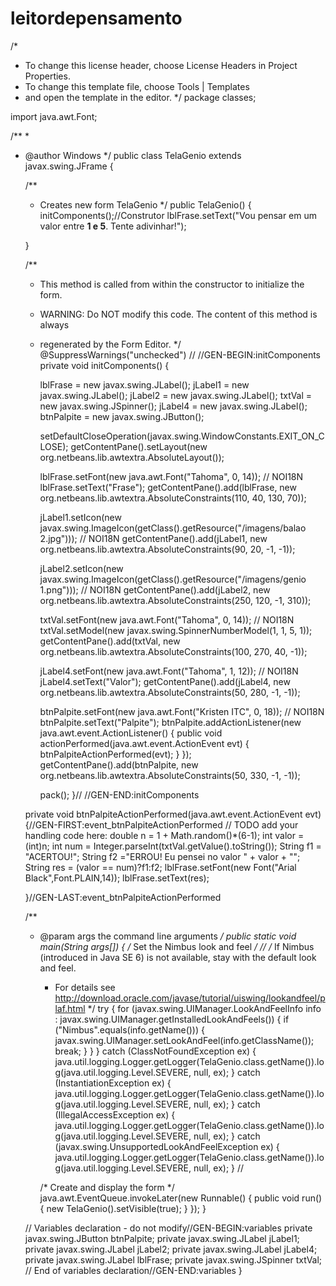 # leitordepensamento

/*
 * To change this license header, choose License Headers in Project Properties.
 * To change this template file, choose Tools | Templates
 * and open the template in the editor.
 */
package classes;

import java.awt.Font;

/**
 *
 * @author Windows
 */
public class TelaGenio extends javax.swing.JFrame {

    /**
     * Creates new form TelaGenio
     */
    public TelaGenio() {
        initComponents();//Construtor
        lblFrase.setText("<html>Vou pensar em um valor entre <strong>1 e 5</strong>. Tente adivinhar!</html>");
       
    }

    /**
     * This method is called from within the constructor to initialize the form.
     * WARNING: Do NOT modify this code. The content of this method is always
     * regenerated by the Form Editor.
     */
    @SuppressWarnings("unchecked")
    // <editor-fold defaultstate="collapsed" desc="Generated Code">//GEN-BEGIN:initComponents
    private void initComponents() {

        lblFrase = new javax.swing.JLabel();
        jLabel1 = new javax.swing.JLabel();
        jLabel2 = new javax.swing.JLabel();
        txtVal = new javax.swing.JSpinner();
        jLabel4 = new javax.swing.JLabel();
        btnPalpite = new javax.swing.JButton();

        setDefaultCloseOperation(javax.swing.WindowConstants.EXIT_ON_CLOSE);
        getContentPane().setLayout(new org.netbeans.lib.awtextra.AbsoluteLayout());

        lblFrase.setFont(new java.awt.Font("Tahoma", 0, 14)); // NOI18N
        lblFrase.setText("Frase");
        getContentPane().add(lblFrase, new org.netbeans.lib.awtextra.AbsoluteConstraints(110, 40, 130, 70));

        jLabel1.setIcon(new javax.swing.ImageIcon(getClass().getResource("/imagens/balao 2.jpg"))); // NOI18N
        getContentPane().add(jLabel1, new org.netbeans.lib.awtextra.AbsoluteConstraints(90, 20, -1, -1));

        jLabel2.setIcon(new javax.swing.ImageIcon(getClass().getResource("/imagens/genio 1.png"))); // NOI18N
        getContentPane().add(jLabel2, new org.netbeans.lib.awtextra.AbsoluteConstraints(250, 120, -1, 310));

        txtVal.setFont(new java.awt.Font("Tahoma", 0, 14)); // NOI18N
        txtVal.setModel(new javax.swing.SpinnerNumberModel(1, 1, 5, 1));
        getContentPane().add(txtVal, new org.netbeans.lib.awtextra.AbsoluteConstraints(100, 270, 40, -1));

        jLabel4.setFont(new java.awt.Font("Tahoma", 1, 12)); // NOI18N
        jLabel4.setText("Valor");
        getContentPane().add(jLabel4, new org.netbeans.lib.awtextra.AbsoluteConstraints(50, 280, -1, -1));

        btnPalpite.setFont(new java.awt.Font("Kristen ITC", 0, 18)); // NOI18N
        btnPalpite.setText("Palpite");
        btnPalpite.addActionListener(new java.awt.event.ActionListener() {
            public void actionPerformed(java.awt.event.ActionEvent evt) {
                btnPalpiteActionPerformed(evt);
            }
        });
        getContentPane().add(btnPalpite, new org.netbeans.lib.awtextra.AbsoluteConstraints(50, 330, -1, -1));

        pack();
    }// </editor-fold>//GEN-END:initComponents

    private void btnPalpiteActionPerformed(java.awt.event.ActionEvent evt) {//GEN-FIRST:event_btnPalpiteActionPerformed
        // TODO add your handling code here:
        double n = 1 + Math.random()*(6-1);
        int valor =  (int)n;
        int num = Integer.parseInt(txtVal.getValue().toString());
        String f1  = "<html>ACERTOU!</html>";
        String f2  ="<html>ERROU! Eu pensei no valor " + valor + "</html>";
        String res  = (valor == num)?f1:f2;
        lblFrase.setFont(new Font("Arial Black",Font.PLAIN,14));
        lblFrase.setText(res);
        
    }//GEN-LAST:event_btnPalpiteActionPerformed

    /**
     * @param args the command line arguments
     */
    public static void main(String args[]) {
        /* Set the Nimbus look and feel */
        //<editor-fold defaultstate="collapsed" desc=" Look and feel setting code (optional) ">
        /* If Nimbus (introduced in Java SE 6) is not available, stay with the default look and feel.
         * For details see http://download.oracle.com/javase/tutorial/uiswing/lookandfeel/plaf.html 
         */
        try {
            for (javax.swing.UIManager.LookAndFeelInfo info : javax.swing.UIManager.getInstalledLookAndFeels()) {
                if ("Nimbus".equals(info.getName())) {
                    javax.swing.UIManager.setLookAndFeel(info.getClassName());
                    break;
                }
            }
        } catch (ClassNotFoundException ex) {
            java.util.logging.Logger.getLogger(TelaGenio.class.getName()).log(java.util.logging.Level.SEVERE, null, ex);
        } catch (InstantiationException ex) {
            java.util.logging.Logger.getLogger(TelaGenio.class.getName()).log(java.util.logging.Level.SEVERE, null, ex);
        } catch (IllegalAccessException ex) {
            java.util.logging.Logger.getLogger(TelaGenio.class.getName()).log(java.util.logging.Level.SEVERE, null, ex);
        } catch (javax.swing.UnsupportedLookAndFeelException ex) {
            java.util.logging.Logger.getLogger(TelaGenio.class.getName()).log(java.util.logging.Level.SEVERE, null, ex);
        }
        //</editor-fold>

        /* Create and display the form */
        java.awt.EventQueue.invokeLater(new Runnable() {
            public void run() {
                new TelaGenio().setVisible(true);
            }
        });
    }

    // Variables declaration - do not modify//GEN-BEGIN:variables
    private javax.swing.JButton btnPalpite;
    private javax.swing.JLabel jLabel1;
    private javax.swing.JLabel jLabel2;
    private javax.swing.JLabel jLabel4;
    private javax.swing.JLabel lblFrase;
    private javax.swing.JSpinner txtVal;
    // End of variables declaration//GEN-END:variables
}
